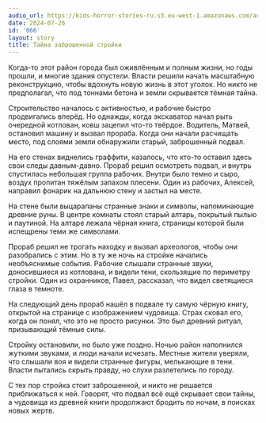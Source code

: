 ```yaml
---
audio_url: https://kids-horror-stories-ru.s3.eu-west-1.amazonaws.com/audio/066-abandonded-contruction-site.mp3
date: 2024-07-26
id: '066'
layout: story
title: Тайна заброшенной стройки
---
```


Когда-то этот район города был оживлённым и полным жизни, но годы прошли, и многие здания опустели. Власти решили начать масштабную реконструкцию, чтобы вдохнуть новую жизнь в этот уголок. Но никто не предполагал, что под тоннами бетона и земли скрывается тёмная тайна.

Строительство началось с активностью, и рабочие быстро продвигались вперёд. Но однажды, когда экскаватор начал рыть очередной котлован, ковш зацепил что-то твёрдое. Водитель, Матвей, остановил машину и вызвал прораба. Когда они начали расчищать место, под слоями земли обнаружили старый, заброшенный подвал.

На его стенах виднелись граффити, казалось, что кто-то оставил здесь свои следы давным-давно. Прораб решил осмотреть подвал, и внутрь спустилась небольшая группа рабочих. Внутри было темно и сыро, воздух пропитан тяжёлым запахом плесени. Один из рабочих, Алексей, направил фонарик на дальнюю стену и застыл на месте.

На стене были выцарапаны странные знаки и символы, напоминающие древние руны. В центре комнаты стоял старый алтарь, покрытый пылью и паутиной. На алтаре лежала чёрная книга, страницы которой были испещрены теми же символами.

Прораб решил не трогать находку и вызвал археологов, чтобы они разобрались с этим. Но в ту же ночь на стройке начались необъяснимые события. Рабочие слышали странные звуки, доносившиеся из котлована, и видели тени, скользящие по периметру стройки. Один из охранников, Павел, рассказал, что видел светящиеся глаза в темноте.

На следующий день прораб нашёл в подвале ту самую чёрную книгу, открытой на странице с изображением чудовища. Страх сковал его, когда он понял, что это не просто рисунки. Это был древний ритуал, призывающий тёмные силы.

Стройку остановили, но было уже поздно. Ночью район наполнился жуткими звуками, и люди начали исчезать. Местные жители уверяли, что слышали воя и видели странные фигуры, мелькающие в тени. Власти пытались скрыть правду, но слухи разлетелись по городу.

С тех пор стройка стоит заброшенной, и никто не решается приближаться к ней. Говорят, что подвал всё ещё скрывает свои тайны, а чудовища из древней книги продолжают бродить по ночам, в поисках новых жертв.